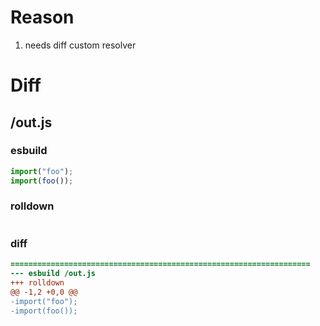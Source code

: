 # Reason
1. needs diff custom resolver
# Diff
## /out.js
### esbuild
```js
import("foo");
import(foo());
```
### rolldown
```js

```
### diff
```diff
===================================================================
--- esbuild	/out.js
+++ rolldown	
@@ -1,2 +0,0 @@
-import("foo");
-import(foo());

```